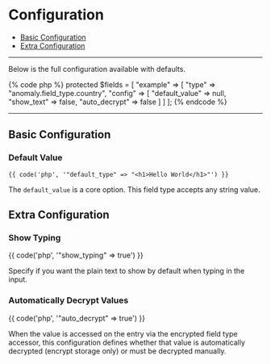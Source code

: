 # Configuration

- [Basic Configuration](#basic)
- [Extra Configuration](#extra)

<hr>

Below is the full configuration available with defaults.

{% code php %}
protected $fields = [
    "example" => [
        "type"   => "anomaly.field_type.country",
        "config" => [
            "default_value" => null,
            "show_text"    => false,
            "auto_decrypt" => false
        ]
    ]
];
{% endcode %}

<hr>

<a name="basic"></a>
## Basic Configuration

### Default Value

    {{ code('php', '"default_type" => "<h1>Hello World</h1>"') }}

The `default_value` is a core option. This field type accepts any string value.

<a name="extra"></a>
## Extra Configuration

### Show Typing

{{ code('php', '"show_typing" => true') }}

Specify if you want the plain text to show by default when typing in the input.

### Automatically Decrypt Values

{{ code('php', '"auto_decrypt" => true') }}

When the value is accessed on the entry via the encrypted field type accessor, this configuration defines whether that value is automatically decrypted (encrypt storage only) or must be decrypted manually.
